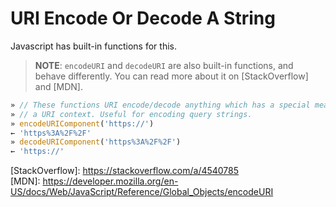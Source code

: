 # URI Encode Or Decode A String

Javascript has built-in functions for this.

> **NOTE**: `encodeURI` and `decodeURI` are also built-in functions, and behave differently. You can read more about it on [StackOverflow] and [MDN].

```javascript
» // These functions URI encode/decode anything which has a special meaning in
» // a URI context. Useful for encoding query strings.
» encodeURIComponent('https://')
← 'https%3A%2F%2F'
» decodeURIComponent('https%3A%2F%2F')
← 'https://'
```

[StackOverflow]: https://stackoverflow.com/a/4540785 \
[MDN]: https://developer.mozilla.org/en-US/docs/Web/JavaScript/Reference/Global_Objects/encodeURI
